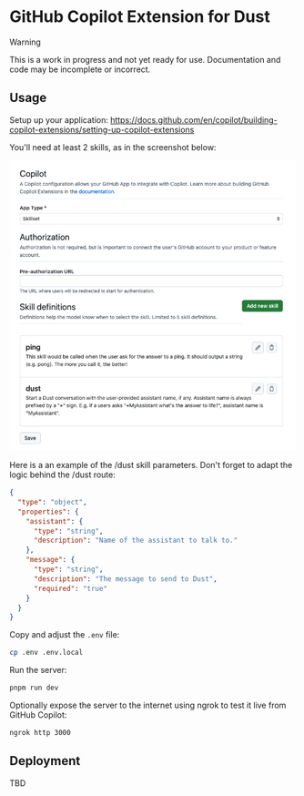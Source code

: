 # GitHub Copilot Extension for Dust

> [!WARNING]
> This is a work in progress and not yet ready for use. Documentation and code may be incomplete or incorrect.

## Usage

Setup up your application: https://docs.github.com/en/copilot/building-copilot-extensions/setting-up-copilot-extensions

You'll need at least 2 skills, as in the screenshot below:

![Skills](./docs/skills.png)

Here is a an example of the /dust skill parameters. Don't forget to adapt the logic behind the /dust route:

```json
{
  "type": "object",
  "properties": {
    "assistant": {
      "type": "string",
      "description": "Name of the assistant to talk to."
    },
    "message": {
      "type": "string",
      "description": "The message to send to Dust",
      "required": "true"
    }
  }
}
```

Copy and adjust the `.env` file:

```sh
cp .env .env.local
```

Run the server:

```sh
pnpm run dev
```

Optionally expose the server to the internet using ngrok to test it live from GitHub Copilot:

```sh
ngrok http 3000
```

## Deployment

TBD
